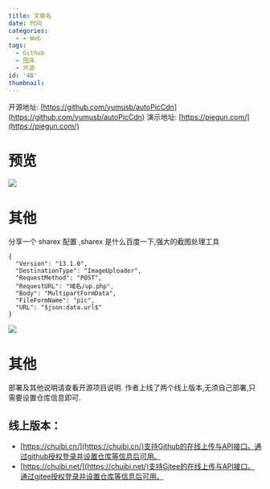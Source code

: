 ```yaml
---
title: 文章名
date: 时间
categories:
  - - Web
tags:
  - Github
  - 图床
  - 开源
id: '48'
thumbnail:
---
```



开源地址: [https://github.com/yumusb/autoPicCdn](https://github.com/yumusb/autoPicCdn) 演示地址: [https://piegun.com/](https://piegun.com/)

# 预览

![](https://cdn.uzz5.com/imgs/2021/02/28/iJgPpnGu.webp)

# 其他

分享一个 sharex 配置 ,sharex 是什么百度一下,强大的截图处理工具

```
{
  "Version": "13.1.0",
  "DestinationType": "ImageUploader",
  "RequestMethod": "POST",
  "RequestURL": "域名/up.php",
  "Body": "MultipartFormData",
  "FileFormName": "pic",
  "URL": "$json:data.url$"
}
```

![](https://cdn.uzz5.com/imgs/2021/02/28/ZFwiIYkS.webp)

# 其他

部署及其他说明请查看开源项目说明. 作者上线了两个线上版本,无须自己部署,只需要设置仓库信息即可.

## 线上版本：

*   [https://chuibi.cn/](https://chuibi.cn/)支持Github的在线上传与API接口。通过github授权登录并设置仓库等信息后可用。
*   [https://chuibi.net/](https://chuibi.net/)支持Gitee的在线上传与API接口。通过gitee授权登录并设置仓库等信息后可用。